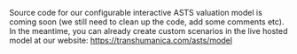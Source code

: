 Source code for our configurable interactive ASTS valuation model is coming soon (we still need to clean up the code, add some comments etc). In the meantime, you can already create custom scenarios in the live hosted model at our website: https://transhumanica.com/asts/model
